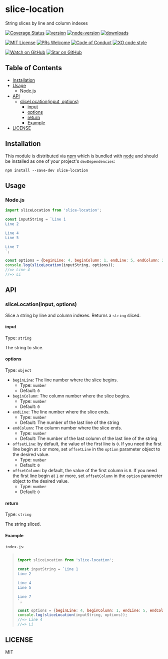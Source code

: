 # slice-location

String slices by line and column indexes

[![Coverage Status](https://coveralls.io/repos/github/forresst/slice-location/badge.svg)](https://coveralls.io/github/forresst/slice-location)
[![version](https://img.shields.io/npm/v/slice-location.svg?style=flat-square)](https://www.npmjs.com/package/slice-location)
[![node-version](https://img.shields.io/badge/node-%3E%3D%208.0-orange.svg?style=flat-square)](https://nodejs.org)
[![downloads](https://img.shields.io/npm/dm/slice-location.svg?style=flat-square)](http://npm-stat.com/charts.html?package=slice-location)

[![MIT License](https://img.shields.io/npm/l/slice-location.svg?style=flat-square)](https://github.com/forresst/slice-location/blob/master/LICENSE)
[![PRs Welcome](https://img.shields.io/badge/PRs-welcome-brightgreen.svg?style=flat-square)](http://makeapullrequest.com)
[![Code of Conduct](https://img.shields.io/badge/code%20of-conduct-ff69b4.svg?style=flat-square)](https://github.com/forresst/slice-location/blob/master/CODE_OF_CONDUCT.md)
[![XO code style](https://img.shields.io/badge/code_style-XO-5ed9c7.svg)](https://github.com/xojs/xo)

[![Watch on GitHub](https://img.shields.io/github/watchers/forresst/slice-location.svg?style=social)](https://github.com/forresst/slice-location/watchers)
[![Star on GitHub](https://img.shields.io/github/stars/forresst/slice-location.svg?style=social)](https://github.com/forresst/slice-location/stargazers)


## Table of Contents

- [Installation](#installation)
- [Usage](#usage)
  * [Node.js](#nodejs)
- [API](#api)
  * [sliceLocation(input, options)](#slicelocationinput-options)
    + [input](#input)
    + [options](#options)
    + [return](#return)
    + [Example](#example)
- [LICENSE](#license)

## Installation

This module is distributed via [npm](https://www.npmjs.com/) which is bundled with [node](https://nodejs.org) and should be installed as one of your project's `devDependencies`:

```console
npm install --save-dev slice-location
```

## Usage

### Node.js

```js
import sliceLocation from 'slice-location';

const inputString = `Line 1
Line 2

Line 4
Line 5

Line 7
`;

const options = {beginLine: 4, beginColumn: 1, endLine: 5, endColumn: 2, offsetLine: 1, offsetColumn: 1};
console.log(sliceLocation(inputString, options));
//=> Line 4
//=> Li
```

## API

### sliceLocation(input, options)

Slice a string by line and column indexes. Returns a `string` sliced.

#### input

Type: `string`

The string to slice.

#### options

Type: `object`

- `beginLine`: The line number where the slice begins.
  - Type: `number`
  - Default: `0`
- `beginColumn`: The column number where the slice begins.
  - Type: `number`
  - Default: `0`
- `endLine`: The line number where the slice ends.
  - Type: `number`
  - Default: The number of the last line of the string
- `endColumn`: The column number where the slice ends.
  - Type: `number`
  - Default: The number of the last column of the last line of the string
- `offsetLine`: by default, the value of the first line is `0`. If you need the first line begin at `1` or more, set `offsetLine` in the `option` parameter object to the desired value.
  - Type: `number`
  - Default: `0`
- `offsetColumn`: by default, the value of the first column is `0`. If you need the first line begin at `1` or more, set `offsetColumn` in the `option` parameter object to the desired value.
  - Type: `number`
  - Default: `0`

#### return

Type: `string`

The string sliced.

#### Example

`index.js`:

> ```js
>
> import sliceLocation from 'slice-location';
>
> const inputString = `Line 1
> Line 2
>
> Line 4
> Line 5
>
> Line 7
> `;
>
> const options = {beginLine: 4, beginColumn: 1, endLine: 5, endColumn: 2, offsetLine: 1, offsetColumn: 1};
> console.log(sliceLocation(inputString, options));
> //=> Line 4
> //=> Li
> ```

## LICENSE

MIT
